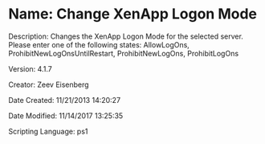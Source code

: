 ﻿# Name: Change XenApp Logon Mode

Description: Changes the XenApp Logon Mode for the selected server. Please enter one of the following states: AllowLogOns, ProhibitNewLogOnsUntilRestart, ProhibitNewLogOns, ProhibitLogOns

Version: 4.1.7

Creator: Zeev Eisenberg

Date Created: 11/21/2013 14:20:27

Date Modified: 11/14/2017 13:25:35

Scripting Language: ps1

